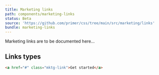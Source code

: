 ```yaml
---
title: Marketing links
path: components/marketing-links
status: Beta
source: 'https://github.com/primer/css/tree/main/src/marketing/links'
bundle: marketing-links
---
```


Marketing links are to be documented here...

## Links types

```html live
<a href="#" class="mktg-link">Get started</a>
```